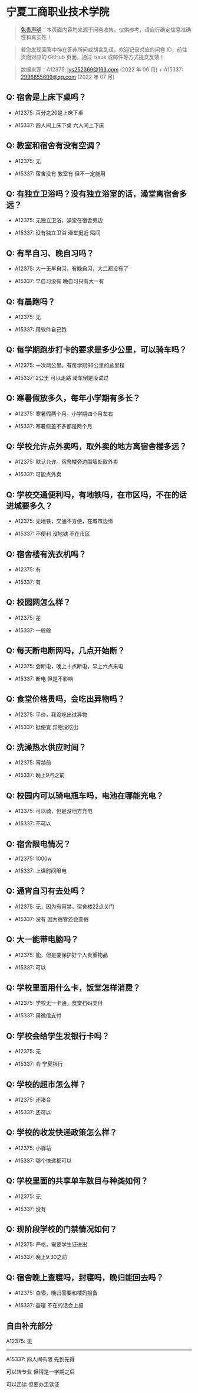 # 宁夏工商职业技术学院

> [免责声明](https://colleges.chat/#_3)：本页面内容均来源于问卷收集，仅供参考，请自行确定信息准确性和真实性！

> 若您发现回答中存在答非所问或胡言乱语，欢迎记录对应的问卷 ID，前往页面对应的 GitHub 页面，通过 issue 或邮件等方式提交反馈！

> 数据来源：A12375: lys252369@163.com (2022 年 06 月) + A15337: 2996855609@qq.com (2022 年 07 月)

## Q: 宿舍是上床下桌吗？

- A12375: 百分之20是上床下桌

- A15337: 四人间上床下桌 六人间上下床

## Q: 教室和宿舍有没有空调？

- A12375: 无

- A15337: 宿舍没有 教室有 但不一定能用

## Q: 有独立卫浴吗？没有独立浴室的话，澡堂离宿舍多远？

- A12375: 无独立卫浴，澡堂在宿舍旁边

- A15337: 没有独立卫浴 澡堂挺近 隔间

## Q: 有早自习、晚自习吗？

- A12375: 大一无早自习，有晚自习，大二都没有了

- A15337: 早自习没有 晚自习只有大一有

## Q: 有晨跑吗？

- A12375: 无

- A15337: 用软件自己跑

## Q: 每学期跑步打卡的要求是多少公里，可以骑车吗？

- A12375: 一次两公里。有每学期96公里的总里程

- A15337: 2公里 可以走路 骑车倒是没试过

## Q: 寒暑假放多久，每年小学期有多长？

- A12375: 寒暑假两个月。小学期四个月左右

- A15337: 寒暑假差不多都是两个月

## Q: 学校允许点外卖吗，取外卖的地方离宿舍楼多远？

- A12375: 默认允许。宿舍楼旁边围墙处取外卖

- A15337: 可能点外卖

## Q: 学校交通便利吗，有地铁吗，在市区吗，不在的话进城要多久？

- A12375: 无地铁，交通不方便，在城市边缘

- A15337: 不便利 没地铁 不在市区

## Q: 宿舍楼有洗衣机吗？

- A12375: 有

- A15337: 有

## Q: 校园网怎么样？

- A12375: 差

- A15337: 一般般

## Q: 每天断电断网吗，几点开始断？

- A12375: 会断电，晚上十点断电，早上六点来电

- A15337: 断电 但是不影响

## Q: 食堂价格贵吗，会吃出异物吗？

- A12375: 平价，我没吃出过异物

- A15337: 挺便宜 异物没吃出

## Q: 洗澡热水供应时间？

- A12375: 宵禁前

- A15337: 晚上9点之前

## Q: 校园内可以骑电瓶车吗，电池在哪能充电？

- A12375: 可以骑，但是没地方充电

- A15337: 不可以

## Q: 宿舍限电情况？

- A12375: 1000w

- A15337: 上课时间限电

## Q: 通宵自习有去处吗？

- A12375: 无，因为有宵禁，宿舍楼22点关门

- A15337: 没有 因为宿管还会查宿

## Q: 大一能带电脑吗？

- A12375: 能，但是要保护好个人贵重物品

- A15337: 可以

## Q: 学校里面用什么卡，饭堂怎样消费？

- A12375: 学校无一卡通，食堂扫码支付

- A15337: 用微信支付

## Q: 学校会给学生发银行卡吗？

- A12375: 无

- A15337: 会 宁夏银行

## Q: 学校的超市怎么样？

- A12375: 还凑合

- A15337: 还可以

## Q: 学校的收发快递政策怎么样？

- A12375: 小驿站

- A15337: 哪个快递都可以

## Q: 学校里面的共享单车数目与种类如何？

- A12375: 无

- A15337: 没有

## Q: 现阶段学校的门禁情况如何？

- A12375: 严格，需要学生证进出

- A15337: 晚上9.30之前

## Q: 宿舍晚上查寝吗，封寝吗，晚归能回去吗？

- A12375: 查寝，晚归需要和楼妈报备

- A15337: 查寝 不在的话会上报

## 自由补充部分

A12375: 无

***

A15337: 四人间有限 先到先得

可以转专业 但得是一学期之后

可以走读 但要办走读证